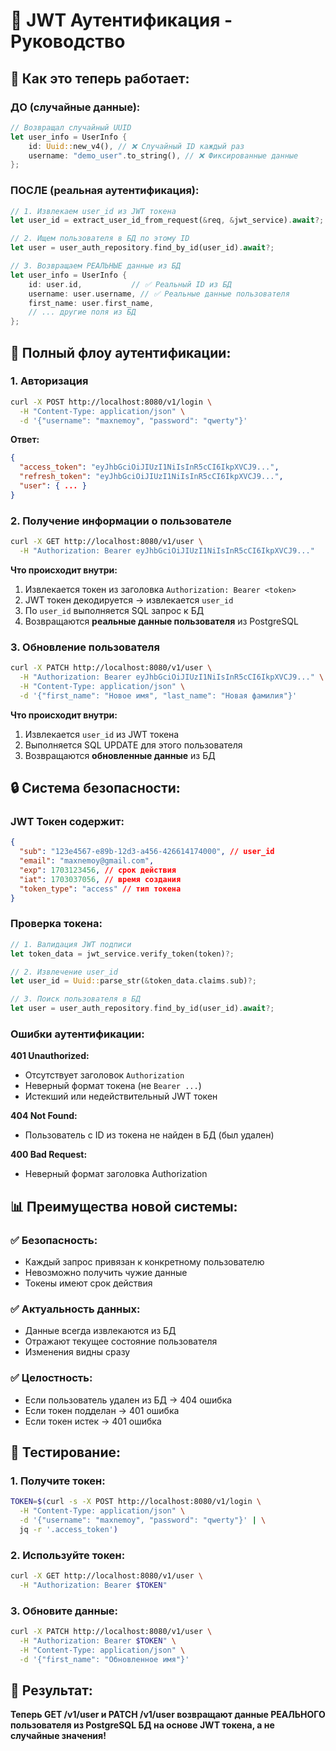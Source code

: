 # 🔐 JWT Аутентификация - Руководство

## 🎯 **Как это теперь работает:**

### **ДО (случайные данные):**
```rust
// Возвращал случайный UUID
let user_info = UserInfo {
    id: Uuid::new_v4(), // ❌ Случайный ID каждый раз
    username: "demo_user".to_string(), // ❌ Фиксированные данные
};
```

### **ПОСЛЕ (реальная аутентификация):**
```rust
// 1. Извлекаем user_id из JWT токена
let user_id = extract_user_id_from_request(&req, &jwt_service).await?;

// 2. Ищем пользователя в БД по этому ID
let user = user_auth_repository.find_by_id(user_id).await?;

// 3. Возвращаем РЕАЛЬНЫЕ данные из БД
let user_info = UserInfo {
    id: user.id,           // ✅ Реальный ID из БД
    username: user.username, // ✅ Реальные данные пользователя
    first_name: user.first_name,
    // ... другие поля из БД
};
```

## 🔄 **Полный флоу аутентификации:**

### 1. **Авторизация**
```bash
curl -X POST http://localhost:8080/v1/login \
  -H "Content-Type: application/json" \
  -d '{"username": "maxnemoy", "password": "qwerty"}'
```

**Ответ:**
```json
{
  "access_token": "eyJhbGciOiJIUzI1NiIsInR5cCI6IkpXVCJ9...",
  "refresh_token": "eyJhbGciOiJIUzI1NiIsInR5cCI6IkpXVCJ9...",
  "user": { ... }
}
```

### 2. **Получение информации о пользователе**
```bash
curl -X GET http://localhost:8080/v1/user \
  -H "Authorization: Bearer eyJhbGciOiJIUzI1NiIsInR5cCI6IkpXVCJ9..."
```

**Что происходит внутри:**
1. Извлекается токен из заголовка `Authorization: Bearer <token>`
2. JWT токен декодируется → извлекается `user_id`
3. По `user_id` выполняется SQL запрос к БД
4. Возвращаются **реальные данные пользователя** из PostgreSQL

### 3. **Обновление пользователя**
```bash
curl -X PATCH http://localhost:8080/v1/user \
  -H "Authorization: Bearer eyJhbGciOiJIUzI1NiIsInR5cCI6IkpXVCJ9..." \
  -H "Content-Type: application/json" \
  -d '{"first_name": "Новое имя", "last_name": "Новая фамилия"}'
```

**Что происходит внутри:**
1. Извлекается `user_id` из JWT токена
2. Выполняется SQL UPDATE для этого пользователя
3. Возвращаются **обновленные данные** из БД

## 🔒 **Система безопасности:**

### **JWT Токен содержит:**
```json
{
  "sub": "123e4567-e89b-12d3-a456-426614174000", // user_id
  "email": "maxnemoy@gmail.com",
  "exp": 1703123456, // срок действия
  "iat": 1703037056, // время создания  
  "token_type": "access" // тип токена
}
```

### **Проверка токена:**
```rust
// 1. Валидация JWT подписи
let token_data = jwt_service.verify_token(token)?;

// 2. Извлечение user_id
let user_id = Uuid::parse_str(&token_data.claims.sub)?;

// 3. Поиск пользователя в БД
let user = user_auth_repository.find_by_id(user_id).await?;
```

### **Ошибки аутентификации:**

**401 Unauthorized:**
- Отсутствует заголовок `Authorization`
- Неверный формат токена (не `Bearer ...`)
- Истекший или недействительный JWT токен

**404 Not Found:**
- Пользователь с ID из токена не найден в БД (был удален)

**400 Bad Request:**
- Неверный формат заголовка Authorization

## 📊 **Преимущества новой системы:**

### ✅ **Безопасность:**
- Каждый запрос привязан к конкретному пользователю
- Невозможно получить чужие данные
- Токены имеют срок действия

### ✅ **Актуальность данных:**
- Данные всегда извлекаются из БД
- Отражают текущее состояние пользователя
- Изменения видны сразу

### ✅ **Целостность:**
- Если пользователь удален из БД → 404 ошибка
- Если токен подделан → 401 ошибка  
- Если токен истек → 401 ошибка

## 🧪 **Тестирование:**

### 1. **Получите токен:**
```bash
TOKEN=$(curl -s -X POST http://localhost:8080/v1/login \
  -H "Content-Type: application/json" \
  -d '{"username": "maxnemoy", "password": "qwerty"}' | \
  jq -r '.access_token')
```

### 2. **Используйте токен:**
```bash
curl -X GET http://localhost:8080/v1/user \
  -H "Authorization: Bearer $TOKEN"
```

### 3. **Обновите данные:**
```bash
curl -X PATCH http://localhost:8080/v1/user \
  -H "Authorization: Bearer $TOKEN" \
  -H "Content-Type: application/json" \
  -d '{"first_name": "Обновленное имя"}'
```

## 🎉 **Результат:**

**Теперь GET /v1/user и PATCH /v1/user возвращают данные РЕАЛЬНОГО пользователя из PostgreSQL БД на основе JWT токена, а не случайные значения!**
